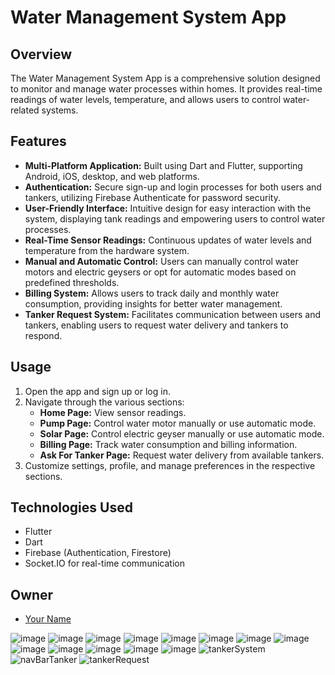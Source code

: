 
<h1>Water Management System App</h1>

<h2>Overview</h2>

<p>The Water Management System App is a comprehensive solution designed to monitor and manage water processes within homes. It provides real-time readings of water levels, temperature, and allows users to control water-related systems.</p>

<h2>Features</h2>

<ul>
        <li><strong>Multi-Platform Application:</strong> Built using Dart and Flutter, supporting Android, iOS, desktop, and web platforms.</li>
        <li><strong>Authentication:</strong> Secure sign-up and login processes for both users and tankers, utilizing Firebase Authenticate for password security.</li>
        <li><strong>User-Friendly Interface:</strong> Intuitive design for easy interaction with the system, displaying tank readings and empowering users to control water processes.</li>
        <li><strong>Real-Time Sensor Readings:</strong> Continuous updates of water levels and temperature from the hardware system.</li>
        <li><strong>Manual and Automatic Control:</strong> Users can manually control water motors and electric geysers or opt for automatic modes based on predefined thresholds.</li>
        <li><strong>Billing System:</strong> Allows users to track daily and monthly water consumption, providing insights for better water management.</li>
        <li><strong>Tanker Request System:</strong> Facilitates communication between users and tankers, enabling users to request water delivery and tankers to respond.</li>
 </ul>


 <h2>Usage</h2>

 <ol>
        <li>Open the app and sign up or log in.</li>
        <li>Navigate through the various sections:
            <ul>
                <li><strong>Home Page:</strong> View sensor readings.</li>
                <li><strong>Pump Page:</strong> Control water motor manually or use automatic mode.</li>
                <li><strong>Solar Page:</strong> Control electric geyser manually or use automatic mode.</li>
                <li><strong>Billing Page:</strong> Track water consumption and billing information.</li>
                <li><strong>Ask For Tanker Page:</strong> Request water delivery from available tankers.</li>
            </ul>
        </li>
        <li>Customize settings, profile, and manage preferences in the respective sections.</li>
    </ol>

 <h2>Technologies Used</h2>

 <ul>
        <li>Flutter</li>
        <li>Dart</li>
        <li>Firebase (Authentication, Firestore)</li>
        <li>Socket.IO for real-time communication</li>
    </ul>

   <h2>Owner</h2>

   <ul>
        <li><a href="https://github.com/hamzahassancode">Your Name</a></li>
    </ul>


![image](https://github.com/hamzahassancode/Flutter-App-Water-pump-Automation/assets/133760155/e5fd25a2-d421-41da-8fb5-d124faec6420)
![image](https://github.com/hamzahassancode/Flutter-App-Water-pump-Automation/assets/133760155/eb155c59-faa6-4ff2-b0c9-b4d63c5fc113)
![image](https://github.com/hamzahassancode/Flutter-App-Water-pump-Automation/assets/133760155/ce2dc7ea-2118-40c7-9aaa-9c9558dffc38)
![image](https://github.com/hamzahassancode/Flutter-App-Water-pump-Automation/assets/133760155/ed2bf2da-eb46-462b-9d81-00179312fd11)
![image](https://github.com/hamzahassancode/Flutter-App-Water-pump-Automation/assets/133760155/5a655a28-43d2-49f0-b29b-5b183d384287)
![image](https://github.com/hamzahassancode/Flutter-App-Water-pump-Automation/assets/133760155/286a67ad-db98-422b-ab7f-23292a48058b)
![image](https://github.com/hamzahassancode/Flutter-App-Water-pump-Automation/assets/133760155/156da536-4b45-4b5a-ab24-79218a043101)
![image](https://github.com/hamzahassancode/Flutter-App-Water-pump-Automation/assets/133760155/a32ecab1-dd15-41cb-b062-2f8de647038b)
![image](https://github.com/hamzahassancode/Flutter-App-Water-pump-Automation/assets/133760155/65c7fa2b-e861-43c0-9734-7a9c4e920b07)
![image](https://github.com/hamzahassancode/Flutter-App-Water-pump-Automation/assets/133760155/a824b871-f7f8-4d0f-af71-ea6cd8ac4521)
![image](https://github.com/hamzahassancode/Flutter-App-Water-pump-Automation/assets/133760155/fb7d56b4-d694-401e-b7ff-efe7d747677b)
![image](https://github.com/hamzahassancode/Flutter-App-Water-pump-Automation/assets/133760155/1447730b-5dab-4151-9a62-28fecd4817d5)
![image](https://github.com/hamzahassancode/Flutter-App-Water-pump-Automation/assets/133760155/a2737541-e238-4966-a8a5-ed4a8537d70a)
![tankerSystem](https://github.com/hamzahassancode/Flutter-App-Water-pump-Automation/assets/133760155/37878a53-ecd5-4cfe-b148-861b1bdbabda)
![navBarTanker](https://github.com/hamzahassancode/Flutter-App-Water-pump-Automation/assets/133760155/705d0d6c-fef5-4105-a696-73651610c79c)
![tankerRequest](https://github.com/hamzahassancode/Flutter-App-Water-pump-Automation/assets/133760155/7b65ee81-c0d7-44fb-9e37-b749ea63ee50)
